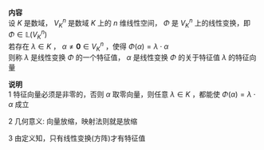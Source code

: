 **内容**  
设  $K$  是数域，  $V_K^n$  是数域  $K$  上的  $n$  维线性空间， $\Phi$  是  $V_K^n$  上的线性变换，即  $\Phi\in\mathbb{L}(V_K^n)$  
若存在  $\lambda\in K$ ， $\alpha\neq\mathbf{0}\in V_K^n$  ，使得  $\Phi(\alpha)=\lambda\cdot\alpha$  
则称  $\lambda$  是线性变换  $\Phi$  的一个特征值，  $\alpha$  是线性变换  $\Phi$  的关于特征值  $\lambda$  的特征向量  
  
**说明**  
1 特征向量必须是非零的，否则  $\alpha$  取零向量，则任意  $\lambda\in K$  ，都能使  $\Phi(\alpha)=\lambda\cdot\alpha$  成立  
  
2 几何意义: 向量放缩，映射法则就是放缩  
  
3 由定义知，只有线性变换(方阵)才有特征值  
